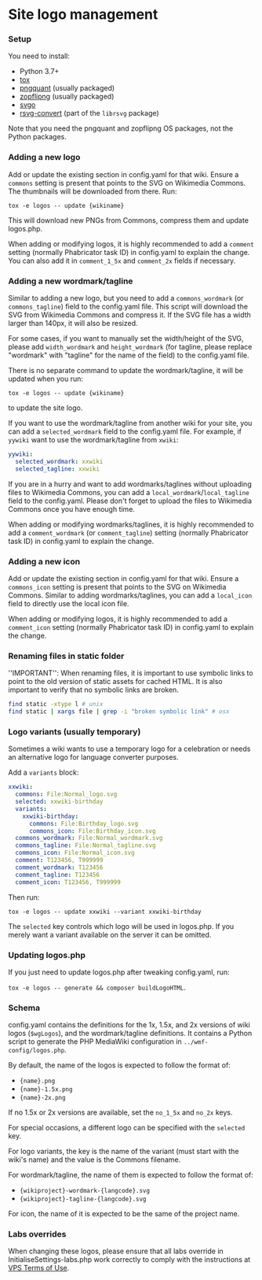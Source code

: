 Site logo management
====================

### Setup

You need to install:
* Python 3.7+
* [tox](https://tox.readthedocs.io/en/latest/index.html)
* [pngquant](https://github.com/kornelski/pngquant) (usually packaged)
* [zopflipng](https://github.com/google/zopfli) (usually packaged)
* [svgo](https://github.com/svg/svgo)
* [rsvg-convert](https://wiki.gnome.org/Projects/LibRsvg) (part of the `librsvg` package)

Note that you need the pngquant and zopflipng OS packages, not the Python packages.

### Adding a new logo
Add or update the existing section in config.yaml for that wiki. Ensure a
`commons` setting is present that points to the SVG on Wikimedia Commons. The
thumbnails will be downloaded from there. Run:

`tox -e logos -- update {wikiname}`

This will download new PNGs from Commons, compress them and update logos.php.

When adding or modifying logos, it is highly recommended to add a `comment`
setting (normally Phabricator task ID) in config.yaml to explain the change.
You can also add it in `comment_1_5x` and `comment_2x` fields if necessary.

### Adding a new wordmark/tagline
Similar to adding a new logo, but you need to add a `commons_wordmark`
(or `commons_tagline`) field to the config.yaml file. This script will download
the SVG from Wikimedia Commons and compress it. If the SVG file has a width
larger than 140px, it will also be resized.

For some cases, if you want to manually set the width/height of the SVG, please
add `width_wordmark` and `height_wordmark` (for tagline, please replace
"wordmark" with "tagline" for the name of the field) to the config.yaml file.

There is no separate command to update the wordmark/tagline, it will be updated
when you run:

`tox -e logos -- update {wikiname}`

to update the site logo.

If you want to use the wordmark/tagline from another wiki for your site,
you can add a `selected_wordmark` field to the config.yaml file. For example,
if `yywiki` want to use the wordmark/tagline from `xwiki`:

```yaml
yywiki:
  selected_wordmark: xxwiki
  selected_tagline: xxwiki
```

If you are in a hurry and want to add wordmarks/taglines without uploading files
to Wikimedia Commons, you can add a `local_wordmark`/`local_tagline` field to
the config.yaml. Please don't forget to upload the files to Wikimedia Commons
once you have enough time.

When adding or modifying wordmarks/taglines, it is highly recommended to add
a `comment_wordmark` (or `comment_tagline`) setting (normally Phabricator
task ID) in config.yaml to explain the change.

### Adding a new icon
Add or update the existing section in config.yaml for that wiki. Ensure a
`commons_icon` setting is present that points to the SVG on Wikimedia Commons.
Similar to adding wordmarks/taglines, you can add a `local_icon` field to
directly use the local icon file.

When adding or modifying logos, it is highly recommended to add a `comment_icon`
setting (normally Phabricator task ID) in config.yaml to explain the change.

### Renaming files in static folder

''IMPORTANT'': When renaming files, it is important to use symbolic links to
point to the old version of static assets for cached HTML. It is also important
to verify that no symbolic links are broken.

```bash
find static -xtype l # unix
find static | xargs file | grep -i "broken symbolic link" # osx
```

### Logo variants (usually temporary)
Sometimes a wiki wants to use a temporary logo for a celebration or needs an
alternative logo for language converter purposes.

Add a `variants` block:

```yaml
xxwiki:
  commons: File:Normal_logo.svg
  selected: xxwiki-birthday
  variants:
    xxwiki-birthday:
      commons: File:Birthday_logo.svg
      commons_icon: File:Birthday_icon.svg
  commons_wordmark: File:Normal_wordmark.svg
  commons_tagline: File:Normal_tagline.svg
  commons_icon: File:Normal_icon.svg
  comment: T123456, T999999
  comment_wordmark: T123456
  comment_tagline: T123456
  comment_icon: T123456, T999999
```

Then run:

`tox -e logos -- update xxwiki --variant xxwiki-birthday`

The `selected` key controls which logo will be used in logos.php. If you merely
want a variant available on the server it can be omitted.

### Updating logos.php

If you just need to update logos.php after tweaking config.yaml, run:

`tox -e logos -- generate && composer buildLogoHTML`.

### Schema
config.yaml contains the definitions for the 1x, 1.5x, and 2x versions of wiki
logos (`$wgLogos`), and the wordmark/tagline definitions. It contains a Python
script to generate the PHP MediaWiki configuration in `../wmf-config/logos.php`.

By default, the name of the logos is expected to follow the format of:
* `{name}.png`
* `{name}-1.5x.png`
* `{name}-2x.png`

If no 1.5x or 2x versions are available, set the `no_1_5x` and `no_2x` keys.

For special occasions, a different logo can be specified with the `selected` key.

For logo variants, the key is the name of the variant (must start with the
wiki's name) and the value is the Commons filename.

For wordmark/tagline, the name of them is expected to follow the format of:
* `{wikiproject}-wordmark-{langcode}.svg`
* `{wikiproject}-tagline-{langcode}.svg`

For icon, the name of it is expected to be the same of the project name.

### Labs overrides
When changing these logos, please ensure that all labs override in
InitialiseSettings-labs.php work correctly to comply with the instructions at
[VPS Terms of Use](https://wikitech.wikimedia.org/wiki/Wikitech:Cloud_Services_Terms_of_use).
